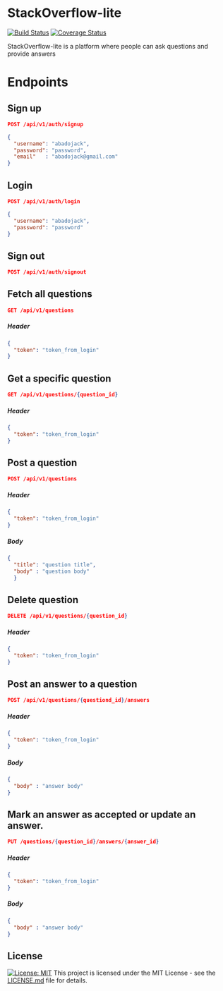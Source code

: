 # StackOverflow-lite

[![Build Status](https://travis-ci.org/abadojack/StackOverflow-lite.svg?branch=master)](https://travis-ci.org/abadojack/StackOverflow-lite) [![Coverage Status](https://coveralls.io/repos/github/abadojack/StackOverflow-lite/badge.svg?branch=master)](https://coveralls.io/github/abadojack/StackOverflow-lite?branch=master)

StackOverflow-lite is a platform where people can ask questions and provide answers



# Endpoints
## Sign up
```json
POST /api/v1/auth/signup
```

```json
{
  "username": "abadojack",
  "password": "password",
  "email"   : "abadojack@gmail.com"
}
```

## Login
```json
POST /api/v1/auth/login
```

```json
{
  "username": "abadojack",
  "password": "password"
}
```

## Sign out
```json
POST /api/v1/auth/signout
```

## Fetch all questions
```json
GET /api/v1/questions
```
##### Header
```json
{
  "token": "token_from_login"
}
```


## Get a specific question
```json
GET /api/v1/questions/{question_id}
```
##### Header
```json
{
  "token": "token_from_login"
}
```

## Post a question
```json
POST /api/v1/questions
```
##### Header
```json
{
  "token": "token_from_login"
}
```
##### Body
```json
{
  "title": "question title", 
  "body" : "question body"
  }
```

## Delete question
```json
DELETE /api/v1/questions/{question_id}
```
##### Header
```json
{
  "token": "token_from_login"
}
```


## Post an answer to a question
```json
POST /api/v1/questions/{questiond_id}/answers
```
##### Header
```json
{
  "token": "token_from_login"
}
```
##### Body
```json
{ 
  "body" : "answer body"
}
```

## Mark an answer as accepted or update an answer.

```json
PUT /questions/{question_id}/answers/{answer_id}
```
##### Header
```json
{
  "token": "token_from_login"
}
```
##### Body
```json
{ 
  "body" : "answer body"
}
```
## License

[![License: MIT](https://img.shields.io/badge/License-MIT-yellow.svg)](https://opensource.org/licenses/MIT)
This project is licensed under the MIT License - see the [LICENSE.md](LICENSE.md) file for details.